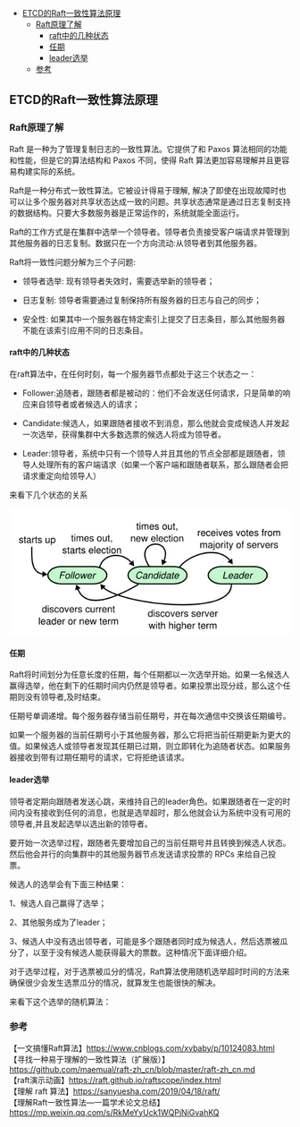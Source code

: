 <!-- START doctoc generated TOC please keep comment here to allow auto update -->
<!-- DON'T EDIT THIS SECTION, INSTEAD RE-RUN doctoc TO UPDATE -->

- [ETCD的Raft一致性算法原理](#etcd%E7%9A%84raft%E4%B8%80%E8%87%B4%E6%80%A7%E7%AE%97%E6%B3%95%E5%8E%9F%E7%90%86)
  - [Raft原理了解](#raft%E5%8E%9F%E7%90%86%E4%BA%86%E8%A7%A3)
    - [raft中的几种状态](#raft%E4%B8%AD%E7%9A%84%E5%87%A0%E7%A7%8D%E7%8A%B6%E6%80%81)
    - [任期](#%E4%BB%BB%E6%9C%9F)
    - [leader选举](#leader%E9%80%89%E4%B8%BE)
  - [参考](#%E5%8F%82%E8%80%83)

<!-- END doctoc generated TOC please keep comment here to allow auto update -->

## ETCD的Raft一致性算法原理

### Raft原理了解

Raft 是一种为了管理复制日志的一致性算法。它提供了和 Paxos 算法相同的功能和性能，但是它的算法结构和 Paxos 不同，使得 Raft 算法更加容易理解并且更容易构建实际的系统。 

Raft是一种分布式一致性算法。它被设计得易于理解, 解决了即使在出现故障时也可以让多个服务器对共享状态达成一致的问题。共享状态通常是通过日志复制支持的数据结构。只要大多数服务器是正常运作的，系统就能全面运行。  

Raft的工作方式是在集群中选举一个领导者。领导者负责接受客户端请求并管理到其他服务器的日志复制。数据只在一个方向流动:从领导者到其他服务器。  

Raft将一致性问题分解为三个子问题:

- 领导者选举: 现有领导者失效时，需要选举新的领导者；  

- 日志复制: 领导者需要通过复制保持所有服务器的日志与自己的同步；  

- 安全性: 如果其中一个服务器在特定索引上提交了日志条目，那么其他服务器不能在该索引应用不同的日志条目。   

#### raft中的几种状态  

在raft算法中，在任何时刻，每一个服务器节点都处于这三个状态之一：  

- Follower:追随者，跟随者都是被动的：他们不会发送任何请求，只是简单的响应来自领导者或者候选人的请求；  

- Candidate:候选人，如果跟随者接收不到消息，那么他就会变成候选人并发起一次选举，获得集群中大多数选票的候选人将成为领导者。  

- Leader:领导者，系统中只有一个领导人并且其他的节点全部都是跟随者，领导人处理所有的客户端请求（如果一个客户端和跟随者联系，那么跟随者会把请求重定向给领导人）   

来看下几个状态的关系  

<img src="/img/raft_1.png" alt="etcd" align=center/>

#### 任期  

Raft将时间划分为任意长度的任期，每个任期都以一次选举开始。如果一名候选人赢得选举，他在剩下的任期时间内仍然是领导者。如果投票出现分歧，那么这个任期则没有领导者,及时结束。  

任期号单调递增。每个服务器存储当前任期号，并在每次通信中交换该任期编号。  

如果一个服务器的当前任期号小于其他服务器，那么它将把当前任期更新为更大的值。如果候选人或领导者发现其任期已过期，则立即转化为追随者状态。如果服务器接收到带有过期任期号的请求，它将拒绝该请求。  

#### leader选举  

领导者定期向跟随者发送心跳，来维持自己的leader角色。如果跟随者在一定的时间内没有接收到任何的消息，也就是选举超时，那么他就会认为系统中没有可用的领导者,并且发起选举以选出新的领导者。  

要开始一次选举过程，跟随者先要增加自己的当前任期号并且转换到候选人状态。然后他会并行的向集群中的其他服务器节点发送请求投票的 RPCs 来给自己投票。  

候选人的选举会有下面三种结果：   

1、候选人自己赢得了选举；  

2、其他服务成为了leader；  

3、候选人中没有选出领导者，可能是多个跟随者同时成为候选人，然后选票被瓜分了，以至于没有候选人能获得最大的票数。这种情况下面详细介绍。  

对于选举过程，对于选票被瓜分的情况，Raft算法使用随机选举超时时间的方法来确保很少会发生选票瓜分的情况，就算发生也能很快的解决。  

来看下这个选举的随机算法：  





  





### 参考  

【一文搞懂Raft算法】https://www.cnblogs.com/xybaby/p/10124083.html    
【寻找一种易于理解的一致性算法（扩展版）】https://github.com/maemual/raft-zh_cn/blob/master/raft-zh_cn.md  
【raft演示动画】https://raft.github.io/raftscope/index.html    
【理解 raft 算法】https://sanyuesha.com/2019/04/18/raft/  
【理解Raft一致性算法—一篇学术论文总结】https://mp.weixin.qq.com/s/RkMeYyUck1WQPjNiGvahKQ  

